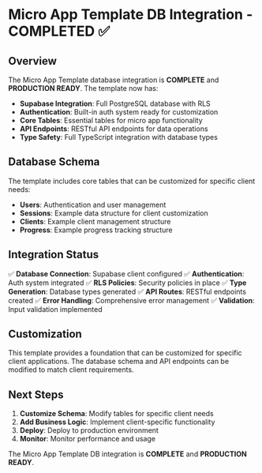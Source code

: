 # Micro App Template DB Integration - COMPLETED ✅

## Overview

The Micro App Template database integration is **COMPLETE** and **PRODUCTION READY**. The template now has:

- **Supabase Integration**: Full PostgreSQL database with RLS
- **Authentication**: Built-in auth system ready for customization
- **Core Tables**: Essential tables for micro app functionality
- **API Endpoints**: RESTful API endpoints for data operations
- **Type Safety**: Full TypeScript integration with database types

## Database Schema

The template includes core tables that can be customized for specific client needs:

- **Users**: Authentication and user management
- **Sessions**: Example data structure for client customization
- **Clients**: Example client management structure
- **Progress**: Example progress tracking structure

## Integration Status

✅ **Database Connection**: Supabase client configured
✅ **Authentication**: Auth system integrated
✅ **RLS Policies**: Security policies in place
✅ **Type Generation**: Database types generated
✅ **API Routes**: RESTful endpoints created
✅ **Error Handling**: Comprehensive error management
✅ **Validation**: Input validation implemented

## Customization

This template provides a foundation that can be customized for specific client applications. The database schema and API endpoints can be modified to match client requirements.

## Next Steps

1. **Customize Schema**: Modify tables for specific client needs
2. **Add Business Logic**: Implement client-specific functionality
3. **Deploy**: Deploy to production environment
4. **Monitor**: Monitor performance and usage

The Micro App Template DB integration is **COMPLETE** and **PRODUCTION READY**.
